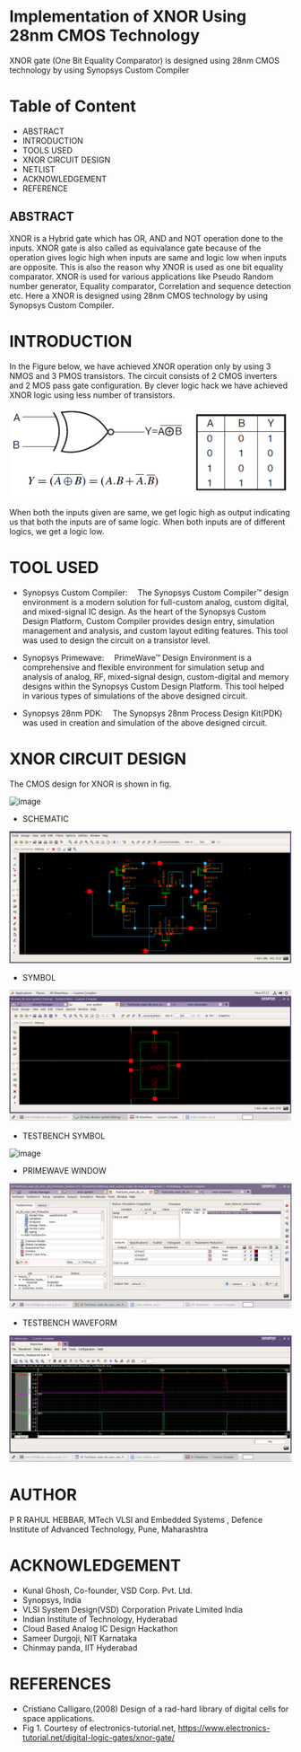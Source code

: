 # Implementation of XNOR Using 28nm CMOS Technology
XNOR gate (One Bit Equality Comparator) is designed using 28nm CMOS technology by using Synopsys Custom Compiler


# Table of Content 
- ABSTRACT 
- INTRODUCTION
- TOOLS USED
- XNOR CIRCUIT DESIGN
- NETLIST
- ACKNOWLEDGEMENT 
- REFERENCE 


## ABSTRACT

XNOR is a Hybrid gate which has OR, AND and NOT operation done to the inputs. XNOR gate is also called as equivalance gate because of the operation gives logic high when inputs are same and logic low when inputs are opposite. This is also the reason why XNOR is used as one bit equality comparator. XNOR is used for various applications like Pseudo Random number generator, Equality comparator, Correlation and sequence detection etc. Here a XNOR is designed using 28nm CMOS technology by using Synopsys Custom Compiler.

# INTRODUCTION

In the Figure below, we have achieved XNOR operation only by using 3 NMOS and 3 PMOS transistors. The circuit consists of 2 CMOS inverters and 2 MOS pass gate configuration. By clever logic hack we have achieved XNOR logic using less number of transistors.

![image](https://github.com/rahul-hebbar/XNOR_gate_using_synopsys/blob/main/images/xnor.png)

When both the inputs given are same, we get logic high as output indicating us that both the inputs are of same logic. When both inputs are of different logics, we get a logic low.

# TOOL USED

- Synopsys Custom Compiler:  The Synopsys Custom Compiler™ design environment is a modern solution for full-custom analog, custom digital, and mixed-signal IC design. As the heart of the Synopsys Custom Design Platform, Custom Compiler provides design entry, simulation management and analysis, and custom layout editing features. This tool was used to design the circuit on a transistor level.

- Synopsys Primewave:  PrimeWave™ Design Environment is a comprehensive and flexible environment for simulation setup and analysis of analog, RF, mixed-signal design, custom-digital and memory designs within the Synopsys Custom Design Platform. This tool helped in various types of simulations of the above designed circuit.

- Synopsys 28nm PDK:  The Synopsys 28nm Process Design Kit(PDK) was used in creation and simulation of the above designed circuit.

# XNOR CIRCUIT DESIGN

The CMOS design for XNOR is shown in fig. 

![image]()

- SCHEMATIC

![image](https://github.com/rahul-hebbar/XNOR_gate_using_synopsys/blob/main/images/schematic.png)

                                                                                                                                                                                                                                                                                                                                                                            
- SYMBOL

![image](https://github.com/rahul-hebbar/XNOR_gate_using_synopsys/blob/main/images/symbol.png)                                                                                                                                                                                                                                                                                                                                                                               

- TESTBENCH SYMBOL

![image]()                                                                                                                                                                                                                                                                                                                                                                                                                                                                                
- PRIMEWAVE WINDOW

![image](https://github.com/rahul-hebbar/XNOR_gate_using_synopsys/blob/main/images/testsuit_pathway.png)                                                                                                                                                                                                                                                                                                                                                                                                                                                        
- TESTBENCH WAVEFORM

![image](https://github.com/rahul-hebbar/XNOR_gate_using_synopsys/blob/main/images/waveform.png)                                            


# AUTHOR
P R RAHUL HEBBAR, MTech VLSI and Embedded Systems , Defence Institute of Advanced Technology, Pune, Maharashtra

# ACKNOWLEDGEMENT 

- Kunal Ghosh, Co-founder, VSD Corp. Pvt. Ltd.
- Synopsys, India
- VLSI System Design(VSD) Corporation Private Limited India
- Indian Institute of Technology, Hyderabad 
- Cloud Based Analog IC Design Hackathon
- Sameer Durgoji, NIT Karnataka
- Chinmay panda, IIT Hyderabad

# REFERENCES

- Cristiano Calligaro,(2008) Design of a rad-hard library of digital cells
for space applications.
- Fig 1. Courtesy of electronics-tutorial.net, https://www.electronics-tutorial.net/digital-logic-gates/xnor-gate/

